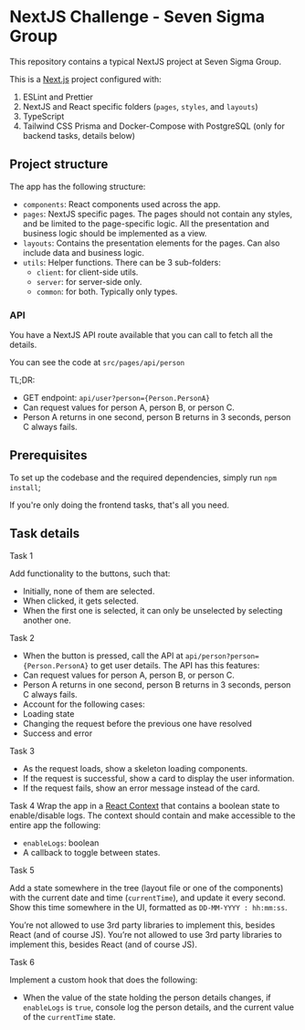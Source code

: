 # NextJS Challenge - Seven Sigma Group

This repository contains a typical NextJS project at Seven Sigma Group.

This is a [Next.js](https://nextjs.org/) project configured with:

1. ESLint and Prettier
2. NextJS and React specific folders (`pages`, `styles`, and `layouts`)
3. TypeScript
4. Tailwind CSS
Prisma and Docker-Compose with PostgreSQL (only for backend tasks, details below)

## Project structure

The app has the following structure:

- `components`: React components used across the app.
- `pages`: NextJS specific pages. The pages should not contain any styles, and be limited to the page-specific logic.
  All the presentation and business logic should be implemented as a view.
- `layouts`: Contains the presentation elements for the pages. Can also include data and business logic.
- `utils`: Helper functions. There can be 3 sub-folders:
  - `client`: for client-side utils.
  - `server`: for server-side only.
  - `common`: for both. Typically only types.

### API

You have a NextJS API route available that you can call to fetch all the details.

You can see the code at `src/pages/api/person`

TL;DR:
- GET endpoint: `api/user?person={Person.PersonA}`
- Can request values for person A, person B, or person C.
- Person A returns in one second, person B returns in 3 seconds, person C always fails.


## Prerequisites

To set up the codebase and the required dependencies, simply run `npm install`;

If you're only doing the frontend tasks, that's all you need.


## Task details

Task 1

Add functionality to the buttons, such that:
- Initially, none of them are selected.
- When clicked, it gets selected.
- When the first one is selected, it can only be unselected by selecting another one.

Task 2
- When the button is pressed, call the API at `api/person?person={Person.PersonA}` to get user details.
 The API has this features:
 - Can request values for person A, person B, or person C.
 - Person A returns in one second, person B returns in 3 seconds, person C always fails.
 - Account for the following cases:
 - Loading state
 - Changing the request before the previous one have resolved
 - Success and error

 Task 3 
 - As the request loads, show a skeleton loading components.
 - If the request is successful, show a card to display the user information.
 - If the request fails, show an error message instead of the card.

 Task 4
 Wrap the app in a [React Context](https://react.dev/reference/react/createContext) that contains a boolean state to enable/disable logs.
 The context should contain and make accessible to the entire app the following:

 - `enableLogs`: boolean
 - A callback to toggle between states.

Task 5 

Add a state somewhere in the tree (layout file or one of the components) with the current date and time (`currentTime`), and update it every second. Show this time somewhere in the UI, formatted as `DD-MM-YYYY : hh:mm:ss`.

You’re not allowed to use 3rd party libraries to implement this, besides React (and of course JS).
You’re not allowed to use 3rd party libraries to implement this, besides React (and of course JS).

Task 6

Implement a custom hook that does the following:
-  When the value of the state holding the person details changes, if `enableLogs` is `true`, console log the person details, and the current value of the `currentTime` state.
